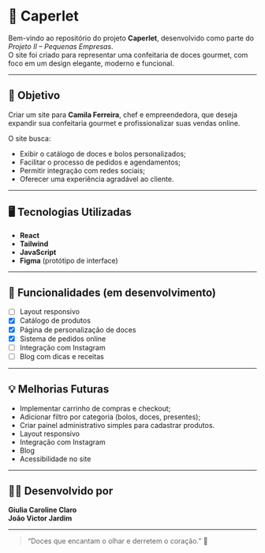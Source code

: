 # 🍰 Caperlet

Bem-vindo ao repositório do projeto **Caperlet**, desenvolvido como parte do *Projeto II – Pequenas Empresas*.  
O site foi criado para representar uma confeitaria de doces gourmet, com foco em um design elegante, moderno e funcional.

---

## 🎯 Objetivo

Criar um site para **Camila Ferreira**, chef e empreendedora, que deseja expandir sua confeitaria gourmet e profissionalizar suas vendas online.

O site busca:
- Exibir o catálogo de doces e bolos personalizados;
- Facilitar o processo de pedidos e agendamentos;
- Permitir integração com redes sociais;
- Oferecer uma experiência agradável ao cliente.

---

## 🖥️ Tecnologias Utilizadas

- **React**
- **Tailwind**
- **JavaScript**
- **Figma** (protótipo de interface)
<!--- **** (hospedagem)-->

---

## 🚀 Funcionalidades (em desenvolvimento)

- [ ] Layout responsivo
- [x] Catálogo de produtos
- [x] Página de personalização de doces
- [x] Sistema de pedidos online
- [ ] Integração com Instagram
- [ ] Blog com dicas e receitas

---

## 💡 Melhorias Futuras

- Implementar carrinho de compras e checkout;
- Adicionar filtro por categoria (bolos, doces, presentes);
- Criar painel administrativo simples para cadastrar produtos.
- Layout responsivo
- Integração com Instagram
- Blog
- Acessibilidade no site

---

## 👩‍💻 Desenvolvido por

**Giulia Caroline Claro** <br/>
**João Victor Jardim**

---

> “Doces que encantam o olhar e derretem o coração.” 🍬

